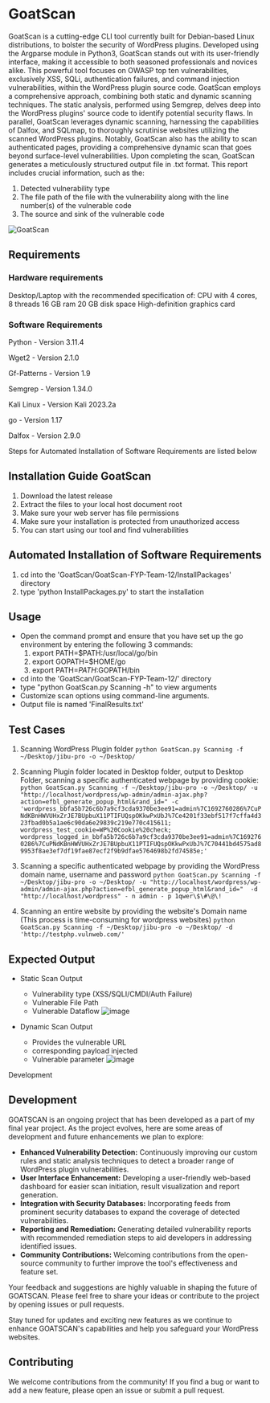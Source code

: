 # GoatScan
GoatScan is a cutting-edge CLI tool currently built for Debian-based Linux distributions, to bolster the security of WordPress plugins. Developed using the Argparse module in Python3, GoatScan stands out with its user-friendly interface, making it accessible to both seasoned professionals and novices alike.
This powerful tool focuses on OWASP top ten vulnerabilities, exclusively XSS, SQLi, authentication failures, and command injection vulnerabilities, within the WordPress plugin source code. GoatScan employs a comprehensive approach, combining both static and dynamic scanning techniques. The static analysis, performed using Semgrep, delves deep into the WordPress plugins' source code to identify potential security flaws. In parallel, GoatScan leverages dynamic scanning, harnessing the capabilities of Dalfox, and SQLmap, to thoroughly scrutinise websites utilizing the scanned WordPress plugins.
Notably, GoatScan also has the ability to scan authenticated pages, providing a comprehensive dynamic scan that goes beyond surface-level vulnerabilities. Upon completing the scan, GoatScan generates a meticulously structured output file in .txt format. This report includes crucial information, such as the:
  1. Detected vulnerability type
  2. The file path of the file with the vulnerability along with the line number(s) of the vulnerable code
  3. The source and sink of the vulnerable code

![GoatScan](https://github.com/AlpTJS/GoatScan/assets/134588108/ed086764-745a-44dc-9c9f-4cefb7233516)

## Requirements
### Hardware requirements
Desktop/Laptop with the recommended specification of:
CPU with 4 cores, 8 threads
16 GB ram
20 GB disk space
High-definition graphics card 

### Software Requirements
Python - Version 3.11.4

Wget2 - Version 2.1.0

Gf-Patterns - Version 1.9

Semgrep - Version 1.34.0

Kali Linux -  Version Kali 2023.2a

go - Version 1.17

Dalfox - Version 2.9.0

Steps for Automated Installation of Software Requirements are listed below

## Installation Guide GoatScan
1. Download the latest release
2. Extract the files to your local host document root
3. Make sure your web server has file permissions
4. Make sure your installation is protected from unauthorized access
5. You can start using our tool and find vulnerabilities

##  Automated Installation of Software Requirements
1. cd into the 'GoatScan/GoatScan-FYP-Team-12/InstallPackages' directory
2. type 'python InstallPackages.py' to start the installation

## Usage
- Open the command prompt and ensure that you have set up the go environment by entering the following 3 commands:
    1. export PATH=$PATH:/usr/local/go/bin
    2. export GOPATH=$HOME/go
    3. export PATH=$PATH:$GOPATH/bin
- cd into the 'GoatScan/GoatScan-FYP-Team-12/' directory
- type "python GoatScan.py Scanning -h" to view arguments
- Customize scan options using command-line arguments.
- Output file is named 'FinalResults.txt'

## Test Cases

1. Scanning WordPress Plugin folder
`python GoatScan.py Scanning -f ~/Desktop/jibu-pro -o ~/Desktop/`

2.  Scanning Plugin folder located in Desktop folder, output to Desktop Folder, scanning a specific authenticated webpage by providing cookie:
`python GoatScan.py Scanning -f ~/Desktop/jibu-pro -o ~/Desktop/ -u "http://localhost/wordpress/wp-admin/admin-ajax.php?action=efbl_generate_popup_html&rand_id=" -c 'wordpress_bbfa5b726c6b7a9cf3cda9370be3ee91=admin%7C1692760286%7CuPNdKBnHWVUHxZrJE7BUpbuX11PTIFUQspOKkwPxUbJ%7Ce4201f33ebf517f7cffa4d323fbad0b5a1ae6c90da6e29839c219e770c415611; wordpress_test_cookie=WP%20Cookie%20check; wordpress_logged_in_bbfa5b726c6b7a9cf3cda9370be3ee91=admin%7C1692760286%7CuPNdKBnHWVUHxZrJE7BUpbuX11PTIFUQspOKkwPxUbJ%7C70441bd4575ad89953f8ae3ef7df19fae87ecf2f9b9dfae5764698b2fd74585e;'`

3. Scanning a specific authenticated webpage by providing the WordPress domain name, username and password
`python GoatScan.py Scanning -f ~/Desktop/jibu-pro -o ~/Desktop/ -u "http://localhost/wordpress/wp-admin/admin-ajax.php?action=efbl_generate_popup_html&rand_id="  -d "http://localhost/wordpress" - n admin - p 1qwer\$\#\@\!`

4. Scanning an entire website by providing the website's Domain name (This process is time-consuming for wordpress websites)
`python GoatScan.py Scanning -f ~/Desktop/jibu-pro -o ~/Desktop/ -d 'http://testphp.vulnweb.com/'`

## Expected Output
- Static Scan Output
  - Vulnerability type (XSS/SQLI/CMDI/Auth Failure)
  - Vulnerable File Path
  - Vulnerable Dataflow
![image](https://github.com/AlpTJS/GoatScan/assets/134588108/3c7994fa-a759-407f-8e19-b0668e089302)

- Dynamic Scan Output
  - Provides the vulnerable URL
  - corresponding payload injected
  - Vulnerable parameter
![image](https://github.com/AlpTJS/GoatScan/assets/134588108/b4fb3fad-cc02-49f9-82ee-073192fa4ee5)


Development
## Development
GOATSCAN is an ongoing project that has been developed as a part of my final year project. As the project evolves, here are some areas of development and future enhancements we plan to explore:

- **Enhanced Vulnerability Detection:** Continuously improving our custom rules and static analysis techniques to detect a broader range of WordPress plugin vulnerabilities.
- **User Interface Enhancement:** Developing a user-friendly web-based dashboard for easier scan initiation, result visualization and report generation.
- **Integration with Security Databases:** Incorporating feeds from prominent security databases to expand the coverage of detected vulnerabilities.
- **Reporting and Remediation:** Generating detailed vulnerability reports with recommended remediation steps to aid developers in addressing identified issues.
- **Community Contributions:** Welcoming contributions from the open-source community to further improve the tool's effectiveness and feature set.

Your feedback and suggestions are highly valuable in shaping the future of GOATSCAN. Please feel free to share your ideas or contribute to the project by opening issues or pull requests.

Stay tuned for updates and exciting new features as we continue to enhance GOATSCAN's capabilities and help you safeguard your WordPress websites.

## Contributing
We welcome contributions from the community! If you find a bug or want to add a new feature, please open an issue or submit a pull request.
